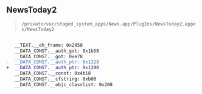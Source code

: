 ## NewsToday2

> `/private/var/staged_system_apps/News.app/PlugIns/NewsToday2.appex/NewsToday2`

```diff

   __TEXT.__eh_frame: 0x2950
   __DATA_CONST.__auth_got: 0x1b58
   __DATA_CONST.__got: 0xe78
-  __DATA_CONST.__auth_ptr: 0x1328
+  __DATA_CONST.__auth_ptr: 0x1290
   __DATA_CONST.__const: 0x4b18
   __DATA_CONST.__cfstring: 0xb00
   __DATA_CONST.__objc_classlist: 0x208

```
